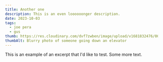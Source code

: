 ```yaml
---
title: Another one
description: This is an even loooooonger description.
date: 2023-10-03
tags:
  - joe pera
  - gus
thumb: https://res.cloudinary.com/dvf7zwben/image/upload/v1681832476/000541330005_iipoqv.jpg
thumbAlt: Blurry photo of someone going down an elevator
---
```


This is an example of an excerpt that I'd like to test. Some more text.
<!-- excerpt -->